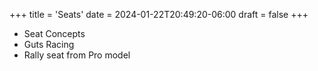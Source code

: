 +++
title = 'Seats'
date = 2024-01-22T20:49:20-06:00
draft = false
+++

- Seat Concepts
- Guts Racing
- Rally seat from Pro model

